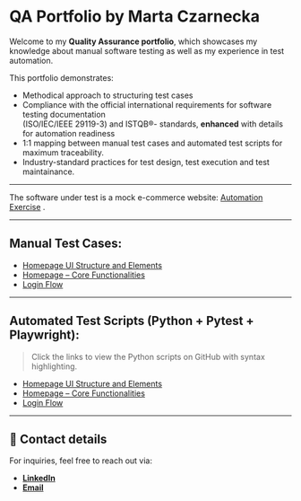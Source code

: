 # QA Portfolio by Marta Czarnecka

Welcome to my **Quality Assurance portfolio**, which showcases my knowledge about manual software testing as well as my experience in test automation.


This portfolio demonstrates:
- Methodical approach to structuring test cases
- Compliance with the official international requirements for software testing documentation <br> (ISO/IEC/IEEE 29119-3) and ISTQB®- standards, **enhanced** with details for automation readiness
- 1:1 mapping between manual test cases and automated test scripts for maximum traceability.
- Industry-standard practices for test design, test execution and test maintainance.

---

The software under test is a mock e-commerce website: [Automation Exercise](https://www.automationexercise.com/) .

---

## Manual Test Cases:
- [Homepage UI Structure and Elements](manual/TC_HOME_UI_001.md)
- [Homepage – Core Functionalities](manual/TC_FUNC_HOME_001.md)
- [Login Flow](manual/TC_LOGIN_001.md)

---

## Automated Test Scripts (Python + Pytest + Playwright):

> Click the links to view the Python scripts on GitHub with syntax highlighting.

- [Homepage UI Structure and Elements](https://github.com/thewaspcat/qa-portfolio-sample/blob/main/docs/automation/test_tc_home_ui_001.md)
- [Homepage – Core Functionalities](https://github.com/thewaspcat/qa-portfolio-sample/blob/main/docs/automation/test_tc_func_home_001.md)
- [Login Flow](https://github.com/thewaspcat/qa-portfolio-sample/blob/main/docs/automation/test_tc_login_001.md)

---

## 📩 Contact details

For inquiries, feel free to reach out via:  

- [**LinkedIn**](www.linkedin.com/in/marta-czarnecka-40406878) 
- [**Email**](martaczarneckaqa@gmail.com)
